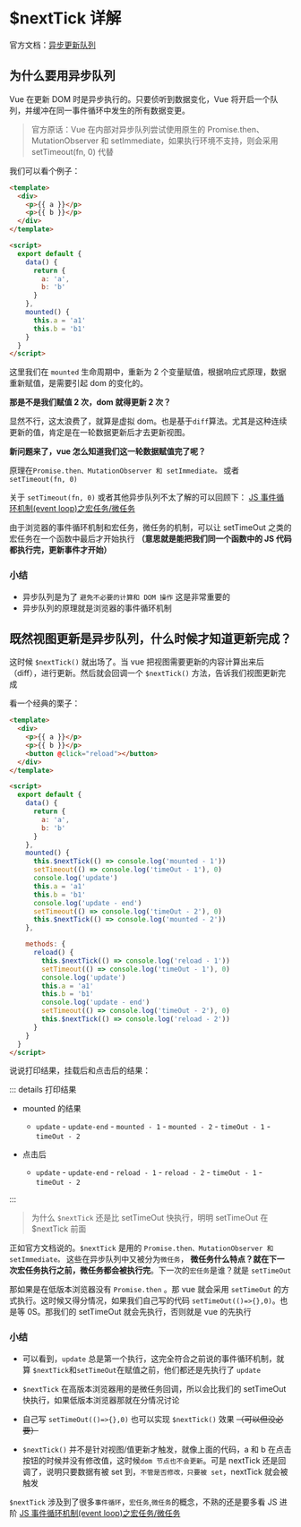 # \$nextTick 详解

官方文档：[异步更新队列](https://cn.vuejs.org/v2/guide/reactivity.html#%E5%BC%82%E6%AD%A5%E6%9B%B4%E6%96%B0%E9%98%9F%E5%88%97)

## 为什么要用异步队列

Vue 在更新 DOM 时是异步执行的。只要侦听到数据变化，Vue 将开启一个队列，并缓冲在同一事件循环中发生的所有数据变更。

> 官方原话：Vue 在内部对异步队列尝试使用原生的 Promise.then、MutationObserver 和 setImmediate，如果执行环境不支持，则会采用 setTimeout(fn, 0) 代替

我们可以看个例子：

```html
<template>
  <div>
    <p>{{ a }}</p>
    <p>{{ b }}</p>
  </div>
</template>

<script>
  export default {
    data() {
      return {
        a: 'a',
        b: 'b'
      }
    },
    mounted() {
      this.a = 'a1'
      this.b = 'b1'
    }
  }
</script>
```

这里我们在 `mounted` 生命周期中，重新为 2 个变量赋值，根据响应式原理，数据重新赋值，是需要引起 dom 的变化的。

**那是不是我们赋值 2 次，dom 就得更新 2 次？**

显然不行，这太浪费了，就算是虚拟 dom。也是基于`diff`算法。尤其是这种连续更新的值，肯定是在一轮数据更新后才去更新视图。

**新问题来了，vue 怎么知道我们这一轮数据赋值完了呢？**

原理在`Promise.then、MutationObserver 和 setImmediate。` 或者 `setTimeout(fn, 0)`

关于 `setTimeout(fn, 0)` 或者其他异步队列不太了解的可以回顾下： [JS 事件循环机制(event loop)之宏任务/微任务](../02.JavaScript/JS事件循环机制宏任务微任务.html)

由于浏览器的事件循环机制和宏任务，微任务的机制，可以让 setTimeOut 之类的宏任务在一个函数中最后才开始执行 **（意思就是能把我们同一个函数中的 JS 代码都执行完，更新事件才开始）**

### 小结

- 异步队列是为了 `避免不必要的计算和 DOM 操作` 这是非常重要的
- 异步队列的原理就是浏览器的事件循环机制

## 既然视图更新是异步队列，什么时候才知道更新完成？

这时候 `$nextTick()` 就出场了。当 vue 把视图需要更新的内容计算出来后（diff），进行更新。然后就会回调一个 `$nextTick()` 方法，告诉我们视图更新完成

看一个经典的栗子：

```html {18,19,20,23,24,25,30,31,32,35,36,37}
<template>
  <div>
    <p>{{ a }}</p>
    <p>{{ b }}</p>
    <button @click="reload"></button>
  </div>
</template>

<script>
  export default {
    data() {
      return {
        a: 'a',
        b: 'b'
      }
    },
    mounted() {
      this.$nextTick(() => console.log('mounted - 1'))
      setTimeout(() => console.log('timeOut - 1'), 0)
      console.log('update')
      this.a = 'a1'
      this.b = 'b1'
      console.log('update - end')
      setTimeout(() => console.log('timeOut - 2'), 0)
      this.$nextTick(() => console.log('mounted - 2'))
    },

    methods: {
      reload() {
        this.$nextTick(() => console.log('reload - 1'))
        setTimeout(() => console.log('timeOut - 1'), 0)
        console.log('update')
        this.a = 'a1'
        this.b = 'b1'
        console.log('update - end')
        setTimeout(() => console.log('timeOut - 2'), 0)
        this.$nextTick(() => console.log('reload - 2'))
      }
    }
  }
</script>
```

说说打印结果，挂载后和点击后的结果：

::: details 打印结果

- mounted 的结果

  - `update` - `update-end` - `mounted - 1` - `mounted - 2` - `timeOut - 1` - `timeOut - 2`

- 点击后
  - `update` - `update-end` - `reload - 1` - `reload - 2` - `timeOut - 1` - `timeOut - 2`

:::

> 为什么 `$nextTick` 还是比 setTimeOut 快执行，明明 setTimeOut 在\$nextTick 前面

正如官方文档说的。`$nextTick` 是用的 `Promise.then、MutationObserver 和 setImmediate。` 这些在异步队列中又被分为`微任务`， **微任务什么特点？就在下一次宏任务执行之前，微任务都会被执行完**。下一次的`宏任务`是谁？就是 `setTimeOut`

那如果是在低版本浏览器没有 `Promise.then` 。那 vue 就会采用 `setTimeOut` 的方式执行。这时候又得分情况，如果我们自己写的代码 `setTimeOut(()=>{},0)`。也是等 0S。那我们的 setTimeOut 就会先执行，否则就是 vue 的先执行

### 小结

- 可以看到，`update` 总是第一个执行，这完全符合之前说的事件循环机制，就算 `$nextTick`和`setTimeOut`在赋值之前，他们都还是先执行了 `update`

- `$nextTick` 在高版本浏览器用的是微任务回调，所以会比我们的 setTimeOut 快执行，如果低版本浏览器那就在分情况讨论

- 自己写 `setTimeOut(()=>{},0)` 也可以实现 `$nextTick()` 效果 ~~（可以但没必要）~~

- `$nextTick()` 并不是针对视图/值更新才触发，就像上面的代码，a 和 b 在点击按钮的时候并没有修改值，这时候`dom 节点也不会更新`。可是 nextTick 还是回调了，说明只要数据有被 set 到，`不管是否修改，只要被 set`，nextTick 就会被触发

`$nextTick` 涉及到了很多`事件循环`，`宏任务`,`微任务`的概念，不熟的还是要多看 JS 进阶 [JS 事件循环机制(event loop)之宏任务/微任务](../02.JavaScript/JS事件循环机制宏任务微任务.html)
